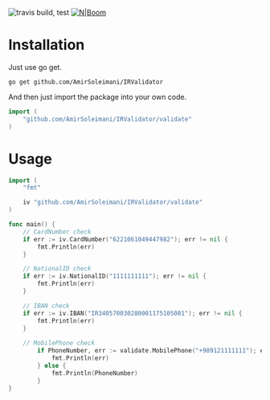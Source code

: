 ![travis build, test](https://travis-ci.org/AmirSoleimani/IRValidator.svg?branch=master) [![N|Boom](https://api.codeclimate.com/v1/badges/bb0e7201fb6e1768db34/test_coverage)](https://codeclimate.com/github/AmirSoleimani/IRValidator/test_coverage)

# Installation

Just use go get.

    go get github.com/AmirSoleimani/IRValidator

And then just import the package into your own code.

```go
import (
	"github.com/AmirSoleimani/IRValidator/validate"
)
```

# Usage


```go
import (
	"fmt"

	iv "github.com/AmirSoleimani/IRValidator/validate"
)

func main() {
	// CardNumber check
	if err := iv.CardNumber("6221061049447982"); err != nil {
		fmt.Println(err)
	}

	// NationalID check
	if err := iv.NationalID("1111111111"); err != nil {
		fmt.Println(err)
	}

	// IBAN check
	if err := iv.IBAN("IR340570030280001175105001"); err != nil {
		fmt.Println(err)
	}
	
	// MobilePhone check
    	if PhoneNumber, err := validate.MobilePhone("+989121111111"); err != nil {
    		fmt.Println(err)
    	} else {
    		fmt.Println(PhoneNumber)
    	}
}


```